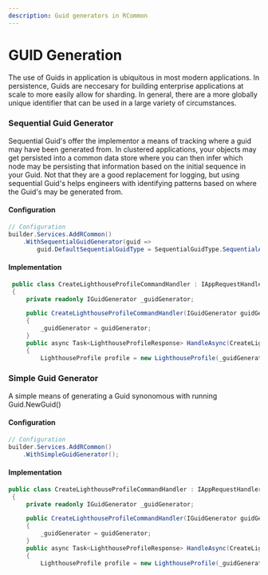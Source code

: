 ```yaml
---
description: Guid generators in RCommon
---
```


# GUID Generation

The use of Guids in application is ubiquitous in most modern applications. In persistence, Guids are neccesary for building enterprise applications at scale to more easily allow for sharding. In general, there are a more globally unique identifier that can be used in a large variety of circumstances.&#x20;



### Sequential Guid Generator

Sequential Guid's offer the implementor a means of tracking where a guid may have been generated from. In clustered applications, your objects may get persisted into a common data store where you can then infer which node may be persisting that information based on the initial sequence in your Guid. Not that they are a good replacement for logging, but using sequential Guid's helps engineers with identifying patterns based on where the Guid's may be generated from.

#### Configuration

```csharp
// Configuration
builder.Services.AddRCommon()
    .WithSequentialGuidGenerator(guid => 
        guid.DefaultSequentialGuidType = SequentialGuidType.SequentialAsString);
```

#### Implementation

```csharp
 public class CreateLighthouseProfileCommandHandler : IAppRequestHandler<CreateLighthouseProfileCommand, LighthouseProfileResponse>
 {
     private readonly IGuidGenerator _guidGenerator;

     public CreateLighthouseProfileCommandHandler(IGuidGenerator guidGenerator)
     {
         _guidGenerator = guidGenerator;
     }
     public async Task<LighthouseProfileResponse> HandleAsync(CreateLighthouseProfileCommand request, CancellationToken cancellationToken)
     {
         LighthouseProfile profile = new LighthouseProfile(_guidGenerator.Create(), request.WebsiteUrl, request.CreatedByEmail);
```



### Simple Guid Generator

A simple means of generating a Guid synonomous with running Guid.NewGuid()

#### Configuration

```csharp
// Configuration
builder.Services.AddRCommon()
    .WithSimpleGuidGenerator();
```

#### Implementation

```csharp
public class CreateLighthouseProfileCommandHandler : IAppRequestHandler<CreateLighthouseProfileCommand, LighthouseProfileResponse>
 {
     private readonly IGuidGenerator _guidGenerator;

     public CreateLighthouseProfileCommandHandler(IGuidGenerator guidGenerator)
     {
         _guidGenerator = guidGenerator;
     }
     public async Task<LighthouseProfileResponse> HandleAsync(CreateLighthouseProfileCommand request, CancellationToken cancellationToken)
     {
         LighthouseProfile profile = new LighthouseProfile(_guidGenerator.Create(), request.WebsiteUrl, request.CreatedByEmail);
```
